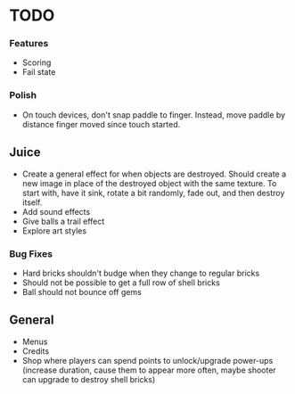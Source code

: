 # TODO

### Features
* Scoring
* Fail state

### Polish
* On touch devices, don't snap paddle to finger. Instead, move paddle by distance finger moved since touch started.

## Juice
* Create a general effect for when objects are destroyed. Should create a new image in place of the destroyed object with the same texture. To start with, have it sink, rotate a bit randomly, fade out, and then destroy itself.
* Add sound effects
* Give balls a trail effect
* Explore art styles

### Bug Fixes
* Hard bricks shouldn't budge when they change to regular bricks
* Should not be possible to get a full row of shell bricks
* Ball should not bounce off gems

## General
* Menus
* Credits
* Shop where players can spend points to unlock/upgrade power-ups (increase duration, cause them to appear more often, maybe shooter can upgrade to destroy shell bricks)